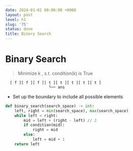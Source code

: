 ```yaml
---
date: 2024-01-01 00:00:00 +0000
layout: post
level: h1
slug: '75'
status: done
title: Binary Search
---
```


# Binary Search
> Minimize k , s.t. condition(k) is True

```
  [ f ][ f ][ f ][ t ][ t ][ t ][ t ][ t ]     
                   └── ans 
```
- Set up the boundary to include all possible elements

```python
def binary_search(search_space) -> int:
    left, right = min(search_space), max(search_space)
    while left < right:
        mid = left + (right - left) // 2
        if condition(mid):
            right = mid
        else:
            left = mid + 1
    return left
```